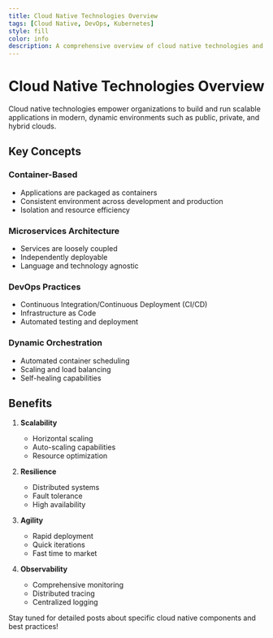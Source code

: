 ```yaml
---
title: Cloud Native Technologies Overview
tags: [Cloud Native, DevOps, Kubernetes]
style: fill
color: info
description: A comprehensive overview of cloud native technologies and practices
---
```


# Cloud Native Technologies Overview

Cloud native technologies empower organizations to build and run scalable applications in modern, dynamic environments such as public, private, and hybrid clouds.

## Key Concepts

### Container-Based
- Applications are packaged as containers
- Consistent environment across development and production
- Isolation and resource efficiency

### Microservices Architecture
- Services are loosely coupled
- Independently deployable
- Language and technology agnostic

### DevOps Practices
- Continuous Integration/Continuous Deployment (CI/CD)
- Infrastructure as Code
- Automated testing and deployment

### Dynamic Orchestration
- Automated container scheduling
- Scaling and load balancing
- Self-healing capabilities

## Benefits

1. **Scalability**
   - Horizontal scaling
   - Auto-scaling capabilities
   - Resource optimization

2. **Resilience**
   - Distributed systems
   - Fault tolerance
   - High availability

3. **Agility**
   - Rapid deployment
   - Quick iterations
   - Fast time to market

4. **Observability**
   - Comprehensive monitoring
   - Distributed tracing
   - Centralized logging

Stay tuned for detailed posts about specific cloud native components and best practices!

